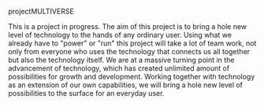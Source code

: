 projectMULTIVERSE

This is a project in progress. The aim of this project is to bring a hole new level of technology to the hands of any ordinary user. Using what we already have to "power" or "run" this project will take a lot of team work, not only from everyone who uses the technology that connects us all together but also the technology itself. We are at a massive turning point in the advancement of technology, which has created unlimited amount of possibilities for growth and development. Working together with technology as an extension of our own capabilities, we will bring a hole new level of possibilities to the surface for an everyday user.
